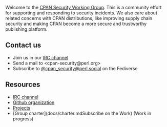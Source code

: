 Welcome to the [CPAN Security Working Group](https://security.metacpan.org/).
This is a community effort for supporting and responding to security incidents.
We also care about related concerns with CPAN distributions, like improving supply chain security and making CPAN become a more secure and trustworthy publishing platform.


## Contact us

* Join us in our [IRC channel](ircs://irc.perl.org/#cpan-security)
* Send a mail to &lt;cpan-security&#64;perl.org&gt;
* Subscribe to [@cpan_security@perl.social](https://perl.social/profile/cpan_security) on the Fediverse


## Resources

* [IRC channel](ircs://irc.perl.org/#cpan-security)
* [Github organization](https://github.com/orgs/CPAN-Security)
* [Projects](https://github.com/orgs/CPAN-Security/projects)
* [Group charter](docs/charter.mdSubscribe on the Work) (Work in progress)
